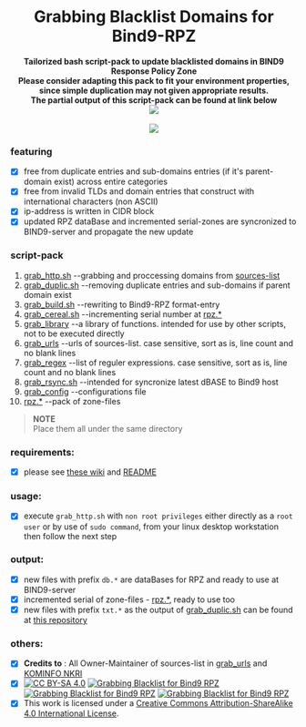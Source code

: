 <h1 align="center">Grabbing Blacklist Domains for Bind9-RPZ</h1>

<p align="center">
  	<b>Tailorized bash script-pack to update blacklisted domains in BIND9 Response Policy Zone<br>
	Please consider adapting this pack to fit your environment properties,<br>
	since simple duplication may not given appropriate results.<br>
	The partial output of this script-pack can be found at link below</b><br>
  	<a href="https://github.com/ngadmini/partial-output">
      <img src="https://img.shields.io/badge/bind9%20RPZ-Partial%20Output-blue?style=flat-square&logo=github">
   </a><br><br>
  	<a href="#"><img src="http://s.4cdn.org/image/title/105.gif"></a>
</p>

### featuring

- [x] free from duplicate entries and sub-domains entries (if it's parent-domain exist) across entire categories
- [x] free from invalid TLDs and domain entries that construct with international characters (non ASCII)
- [x] ip-address is written in CIDR block
- [x] updated RPZ dataBase and incremented serial-zones are syncronized to BIND9-server and propagate the new update

### script-pack
 1. [grab_http.sh][grab-http]  --grabbing and proccessing domains from [sources-list][grab-urls]
 2. [grab_duplic.sh][grab-dedup] --removing duplicate entries and sub-domains if parent domain exist
 3. [grab_build.sh][grab-build] --rewriting to Bind9-RPZ format-entry
 4. [grab_cereal.sh][grab-cereal] --incrementing serial number at [rpz.*][zone-file]
 5. [grab_library][grab-lib] --a library of functions. intended for use by other scripts, not to be executed directly
 6. [grab_urls][grab-urls] --urls of sources-list. case sensitive, sort as is, line count and no blank lines
 7. [grab_regex][grab-regex] --list of reguler expressions. case sensitive, sort as is, line count and no blank lines
 8. [grab_rsync.sh][grab-scp] --intended for syncronize latest dBASE to Bind9 host
 9. [grab_config][grab-cnf] --configurations file
10. [rpz.*][zone-file] --pack of zone-files
> <b>NOTE</b><br>Place them all under the same directory
### requirements:
- [x] please see [these wiki][wik-i] and [README](libs/README)
### usage:
- [x] execute `grab_http.sh` with `non root privileges` either directly as a `root user` or by use of `sudo command`, from your linux desktop workstation then follow the next step
### output:
- [x] new files with prefix `db.*` are dataBases for RPZ and ready to use at BIND9-server
- [x] incremented serial of zone-files - [rpz.*][zone-file], ready to use too
- [x] new files with prefix `txt.*` as the output of [grab_duplic.sh][grab-dedup] can be found at [this repository][part-output]
### others:
- [x] **Credits to** : All Owner-Maintainer of sources-list in [grab_urls][grab-urls] and [KOMINFO NKRI][kominfo-nkri]
- [x] [![CC BY-SA 4.0][cc-by-sa-badge]][cc-by-sa]
 [![Grabbing Blacklist for Bind9 RPZ][issues-badge]](https://github.com/ngadmini/Grabbing-Blacklist-for-Bind9-RPZ/issues) 
 [![Grabbing Blacklist for Bind9 RPZ][discussions-badge]](https://github.com/ngadmini/Grabbing-Blacklist-for-Bind9-RPZ/discussions)
 [![Grabbing Blacklist for Bind9 RPZ][usage-wiki-badge]](https://github.com/ngadmini/Grabbing-Blacklist-for-Bind9-RPZ/wiki)
- [x] This work is licensed under a [Creative Commons Attribution-ShareAlike 4.0 International License][cc-by-sa].

[cc-by-sa]: http://creativecommons.org/licenses/by-sa/4.0/
[cc-by-sa-image]: https://licensebuttons.net/l/by-sa/4.0/88x31.png
[cc-by-sa-badge]: https://img.shields.io/badge/License-CC%20BY--SA%204.0-lightgrey.svg
[issues-badge]: https://img.shields.io/badge/FEEDBACK:-Issues-lightgrey?style=flat&logo=github
[discussions-badge]: https://img.shields.io/badge/FEEDBACK:-Dicussions-lightgrey?style=flat&logo=github
[usage-wiki-badge]: https://img.shields.io/badge/USAGE:-Wiki-lightgrey?style=flat&logo=github

[grab-http]: https://github.com/ngadmini/Grabbing-Blacklist-for-Bind9-RPZ/blob/master/libs/grab_http.sh
[grab-dedup]: https://github.com/ngadmini/Grabbing-Blacklist-for-Bind9-RPZ/blob/master/libs/grab_duplic.sh
[grab-build]: https://github.com/ngadmini/Grabbing-Blacklist-for-Bind9-RPZ/blob/master/libs/grab_build.sh
[grab-cereal]: https://github.com/ngadmini/Grabbing-Blacklist-for-Bind9-RPZ/blob/master/libs/grab_cereal.sh
[grab-lib]: https://github.com/ngadmini/Grabbing-Blacklist-for-Bind9-RPZ/blob/master/libs/grab_library
[grab-urls]: https://github.com/ngadmini/Grabbing-Blacklist-for-Bind9-RPZ/blob/master/libs/grab_urls
[grab-regex]: https://github.com/ngadmini/Grabbing-Blacklist-for-Bind9-RPZ/blob/master/libs/grab_regex
[grab-scp]: https://github.com/ngadmini/Grabbing-Blacklist-for-Bind9-RPZ/blob/master/libs/grab_rsync.sh
[grab-cnf]: https://github.com/ngadmini/Grabbing-Blacklist-for-Bind9-RPZ/blob/master/libs/grab_config
[zone-file]: https://github.com/ngadmini/Grabbing-Blacklist-for-Bind9-RPZ/tree/master/zones-rpz
[kominfo-nkri]: https://trustpositif.kominfo.go.id/assets/db/domains
[part-output]: https://github.com/ngadmini/partial-output
[wik-i]: https://github.com/ngadmini/Grabbing-Blacklist-for-Bind9-RPZ/wiki/Fitting-Environment
[read-me]: https://github.com/ngadmini/Grabbing-Blacklist-for-Bind9-RPZ/blob/master/README
